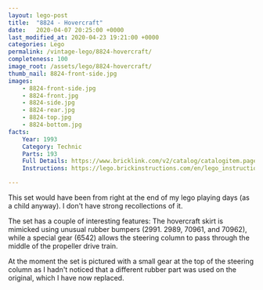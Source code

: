 ```yaml
---
layout: lego-post
title:  "8824 - Hovercraft"
date:   2020-04-07 20:25:00 +0000
last_modified_at: 2020-04-23 19:21:00 +0000
categories: Lego
permalink: /vintage-lego/8824-hovercraft/
completeness: 100
image_root: /assets/lego/8824-hovercraft/
thumb_nail: 8824-front-side.jpg
images:
    - 8824-front-side.jpg
    - 8824-front.jpg
    - 8824-side.jpg
    - 8824-rear.jpg
    - 8824-top.jpg
    - 8824-bottom.jpg    
facts:
    Year: 1993
    Category: Technic
    Parts: 193
    Full Details: https://www.bricklink.com/v2/catalog/catalogitem.page?S=8824-1#T=I
    Instructions: https://lego.brickinstructions.com/en/lego_instructions/set/8824/hovercraft

---
```


This set would have been from right at the end of my lego playing days (as a child anyway). I don't have strong recollections of it.

The set has a couple of interesting features: The hovercraft skirt is mimicked using unusual rubber bumpers (2991. 2989, 70961, and 70962), while a special gear (6542) allows the steering column to pass through the middle of the propeller drive train.

At the moment the set is pictured with a small gear at the top of the steering column as I hadn't noticed that a different rubber part was used on the original, which I have now replaced.